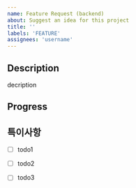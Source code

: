 ```yaml
---
name: Feature Request (backend)
about: Suggest an idea for this project
title: ''
labels: 'FEATURE'
assignees: 'username'
---
```


## Description
decription

## Progress



## 특이사항



- [ ] todo1

- [ ] todo2

- [ ] todo3

